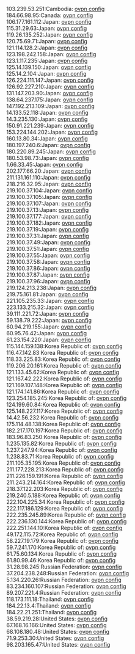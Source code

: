 103.239.53.251:Cambodia: [ovpn config](vpn/103_239_53_251.ovpn)  
184.66.98.95:Canada: [ovpn config](vpn/184_66_98_95.ovpn)  
106.177.161.112:Japan: [ovpn config](vpn/106_177_161_112.ovpn)  
115.31.29.63:Japan: [ovpn config](vpn/115_31_29_63.ovpn)  
119.26.135.252:Japan: [ovpn config](vpn/119_26_135_252.ovpn)  
120.75.69.71:Japan: [ovpn config](vpn/120_75_69_71.ovpn)  
121.114.128.2:Japan: [ovpn config](vpn/121_114_128_2.ovpn)  
123.198.242.158:Japan: [ovpn config](vpn/123_198_242_158.ovpn)  
123.1.117.235:Japan: [ovpn config](vpn/123_1_117_235.ovpn)  
125.14.139.150:Japan: [ovpn config](vpn/125_14_139_150.ovpn)  
125.14.2.104:Japan: [ovpn config](vpn/125_14_2_104.ovpn)  
126.224.111.147:Japan: [ovpn config](vpn/126_224_111_147.ovpn)  
126.92.227.210:Japan: [ovpn config](vpn/126_92_227_210.ovpn)  
131.147.203.90:Japan: [ovpn config](vpn/131_147_203_90.ovpn)  
138.64.237.175:Japan: [ovpn config](vpn/138_64_237_175.ovpn)  
147.192.213.109:Japan: [ovpn config](vpn/147_192_213_109.ovpn)  
14.133.52.118:Japan: [ovpn config](vpn/14_133_52_118.ovpn)  
14.3.235.130:Japan: [ovpn config](vpn/14_3_235_130.ovpn)  
150.91.221.239:Japan: [ovpn config](vpn/150_91_221_239.ovpn)  
153.224.144.202:Japan: [ovpn config](vpn/153_224_144_202.ovpn)  
160.13.80.34:Japan: [ovpn config](vpn/160_13_80_34.ovpn)  
180.197.240.6:Japan: [ovpn config](vpn/180_197_240_6.ovpn)  
180.220.89.245:Japan: [ovpn config](vpn/180_220_89_245.ovpn)  
180.53.98.73:Japan: [ovpn config](vpn/180_53_98_73.ovpn)  
1.66.33.45:Japan: [ovpn config](vpn/1_66_33_45.ovpn)  
202.177.66.20:Japan: [ovpn config](vpn/202_177_66_20.ovpn)  
211.131.161.110:Japan: [ovpn config](vpn/211_131_161_110.ovpn)  
218.216.32.95:Japan: [ovpn config](vpn/218_216_32_95.ovpn)  
219.100.37.104:Japan: [ovpn config](vpn/219_100_37_104.ovpn)  
219.100.37.105:Japan: [ovpn config](vpn/219_100_37_105.ovpn)  
219.100.37.107:Japan: [ovpn config](vpn/219_100_37_107.ovpn)  
219.100.37.13:Japan: [ovpn config](vpn/219_100_37_13.ovpn)  
219.100.37.177:Japan: [ovpn config](vpn/219_100_37_177.ovpn)  
219.100.37.182:Japan: [ovpn config](vpn/219_100_37_182.ovpn)  
219.100.37.19:Japan: [ovpn config](vpn/219_100_37_19.ovpn)  
219.100.37.31:Japan: [ovpn config](vpn/219_100_37_31.ovpn)  
219.100.37.49:Japan: [ovpn config](vpn/219_100_37_49.ovpn)  
219.100.37.51:Japan: [ovpn config](vpn/219_100_37_51.ovpn)  
219.100.37.55:Japan: [ovpn config](vpn/219_100_37_55.ovpn)  
219.100.37.58:Japan: [ovpn config](vpn/219_100_37_58.ovpn)  
219.100.37.86:Japan: [ovpn config](vpn/219_100_37_86.ovpn)  
219.100.37.87:Japan: [ovpn config](vpn/219_100_37_87.ovpn)  
219.100.37.96:Japan: [ovpn config](vpn/219_100_37_96.ovpn)  
219.124.213.238:Japan: [ovpn config](vpn/219_124_213_238.ovpn)  
219.75.161.81:Japan: [ovpn config](vpn/219_75_161_81.ovpn)  
221.105.235.33:Japan: [ovpn config](vpn/221_105_235_33.ovpn)  
223.133.215.32:Japan: [ovpn config](vpn/223_133_215_32.ovpn)  
39.111.221.72:Japan: [ovpn config](vpn/39_111_221_72.ovpn)  
59.138.79.222:Japan: [ovpn config](vpn/59_138_79_222.ovpn)  
60.94.219.155:Japan: [ovpn config](vpn/60_94_219_155.ovpn)  
60.95.76.42:Japan: [ovpn config](vpn/60_95_76_42.ovpn)  
61.23.154.220:Japan: [ovpn config](vpn/61_23_154_220.ovpn)  
115.144.159.138:Korea Republic of: [ovpn config](vpn/115_144_159_138.ovpn)  
116.47.142.83:Korea Republic of: [ovpn config](vpn/116_47_142_83.ovpn)  
118.33.225.83:Korea Republic of: [ovpn config](vpn/118_33_225_83.ovpn)  
119.206.20.161:Korea Republic of: [ovpn config](vpn/119_206_20_161.ovpn)  
121.133.45.62:Korea Republic of: [ovpn config](vpn/121_133_45_62.ovpn)  
121.167.42.222:Korea Republic of: [ovpn config](vpn/121_167_42_222.ovpn)  
121.169.107.148:Korea Republic of: [ovpn config](vpn/121_169_107_148.ovpn)  
121.174.141.86:Korea Republic of: [ovpn config](vpn/121_174_141_86.ovpn)  
123.254.185.245:Korea Republic of: [ovpn config](vpn/123_254_185_245.ovpn)  
124.199.60.84:Korea Republic of: [ovpn config](vpn/124_199_60_84.ovpn)  
125.148.227.117:Korea Republic of: [ovpn config](vpn/125_148_227_117.ovpn)  
14.42.56.232:Korea Republic of: [ovpn config](vpn/14_42_56_232.ovpn)  
175.114.48.138:Korea Republic of: [ovpn config](vpn/175_114_48_138.ovpn)  
182.217.170.197:Korea Republic of: [ovpn config](vpn/182_217_170_197.ovpn)  
183.96.83.250:Korea Republic of: [ovpn config](vpn/183_96_83_250.ovpn)  
1.235.135.82:Korea Republic of: [ovpn config](vpn/1_235_135_82.ovpn)  
1.237.247.94:Korea Republic of: [ovpn config](vpn/1_237_247_94.ovpn)  
1.238.83.71:Korea Republic of: [ovpn config](vpn/1_238_83_71.ovpn)  
211.105.35.195:Korea Republic of: [ovpn config](vpn/211_105_35_195.ovpn)  
211.177.228.213:Korea Republic of: [ovpn config](vpn/211_177_228_213.ovpn)  
211.226.159.191:Korea Republic of: [ovpn config](vpn/211_226_159_191.ovpn)  
211.243.214.164:Korea Republic of: [ovpn config](vpn/211_243_214_164.ovpn)  
218.37.122.203:Korea Republic of: [ovpn config](vpn/218_37_122_203.ovpn)  
219.240.5.188:Korea Republic of: [ovpn config](vpn/219_240_5_188.ovpn)  
222.104.225.34:Korea Republic of: [ovpn config](vpn/222_104_225_34.ovpn)  
222.117.186.129:Korea Republic of: [ovpn config](vpn/222_117_186_129.ovpn)  
222.235.245.89:Korea Republic of: [ovpn config](vpn/222_235_245_89.ovpn)  
222.236.130.144:Korea Republic of: [ovpn config](vpn/222_236_130_144.ovpn)  
222.251.144.10:Korea Republic of: [ovpn config](vpn/222_251_144_10.ovpn)  
49.172.115.72:Korea Republic of: [ovpn config](vpn/49_172_115_72.ovpn)  
58.227.19.179:Korea Republic of: [ovpn config](vpn/58_227_19_179.ovpn)  
59.7.241.170:Korea Republic of: [ovpn config](vpn/59_7_241_170.ovpn)  
61.75.60.134:Korea Republic of: [ovpn config](vpn/61_75_60_134.ovpn)  
61.80.99.46:Korea Republic of: [ovpn config](vpn/61_80_99_46.ovpn)  
31.28.98.245:Russian Federation: [ovpn config](vpn/31_28_98_245.ovpn)  
37.204.238.248:Russian Federation: [ovpn config](vpn/37_204_238_248.ovpn)  
5.134.220.26:Russian Federation: [ovpn config](vpn/5_134_220_26.ovpn)  
83.234.160.107:Russian Federation: [ovpn config](vpn/83_234_160_107.ovpn)  
89.207.221.4:Russian Federation: [ovpn config](vpn/89_207_221_4.ovpn)  
118.173.111.18:Thailand: [ovpn config](vpn/118_173_111_18.ovpn)  
184.22.13.4:Thailand: [ovpn config](vpn/184_22_13_4.ovpn)  
184.22.21.251:Thailand: [ovpn config](vpn/184_22_21_251.ovpn)  
38.59.219.28:United States: [ovpn config](vpn/38_59_219_28.ovpn)  
67.168.16.166:United States: [ovpn config](vpn/67_168_16_166.ovpn)  
68.108.180.48:United States: [ovpn config](vpn/68_108_180_48.ovpn)  
71.9.253.30:United States: [ovpn config](vpn/71_9_253_30.ovpn)  
98.203.165.47:United States: [ovpn config](vpn/98_203_165_47.ovpn)  
